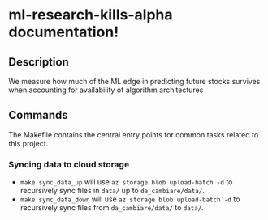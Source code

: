 # ml-research-kills-alpha documentation!

## Description

We measure how much of the ML edge in predicting future stocks survives when accounting for availability of algorithm architectures

## Commands

The Makefile contains the central entry points for common tasks related to this project.

### Syncing data to cloud storage

* `make sync_data_up` will use `az storage blob upload-batch -d` to recursively sync files in `data/` up to `da_cambiare/data/`.
* `make sync_data_down` will use `az storage blob upload-batch -d` to recursively sync files from `da_cambiare/data/` to `data/`.


